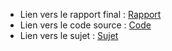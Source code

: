 - Lien vers le rapport final : [Rapport](report/rapport.pdf)
- Lien vers le code source : [Code](dev/code.pl)
- Lien vers le sujet : [Sujet](sujet.pdf)
